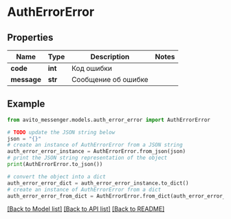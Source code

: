 # AuthErrorError


## Properties

Name | Type | Description | Notes
------------ | ------------- | ------------- | -------------
**code** | **int** | Код ошибки | 
**message** | **str** | Сообщение об ошибке | 

## Example

```python
from avito_messenger.models.auth_error_error import AuthErrorError

# TODO update the JSON string below
json = "{}"
# create an instance of AuthErrorError from a JSON string
auth_error_error_instance = AuthErrorError.from_json(json)
# print the JSON string representation of the object
print(AuthErrorError.to_json())

# convert the object into a dict
auth_error_error_dict = auth_error_error_instance.to_dict()
# create an instance of AuthErrorError from a dict
auth_error_error_from_dict = AuthErrorError.from_dict(auth_error_error_dict)
```
[[Back to Model list]](../README.md#documentation-for-models) [[Back to API list]](../README.md#documentation-for-api-endpoints) [[Back to README]](../README.md)


